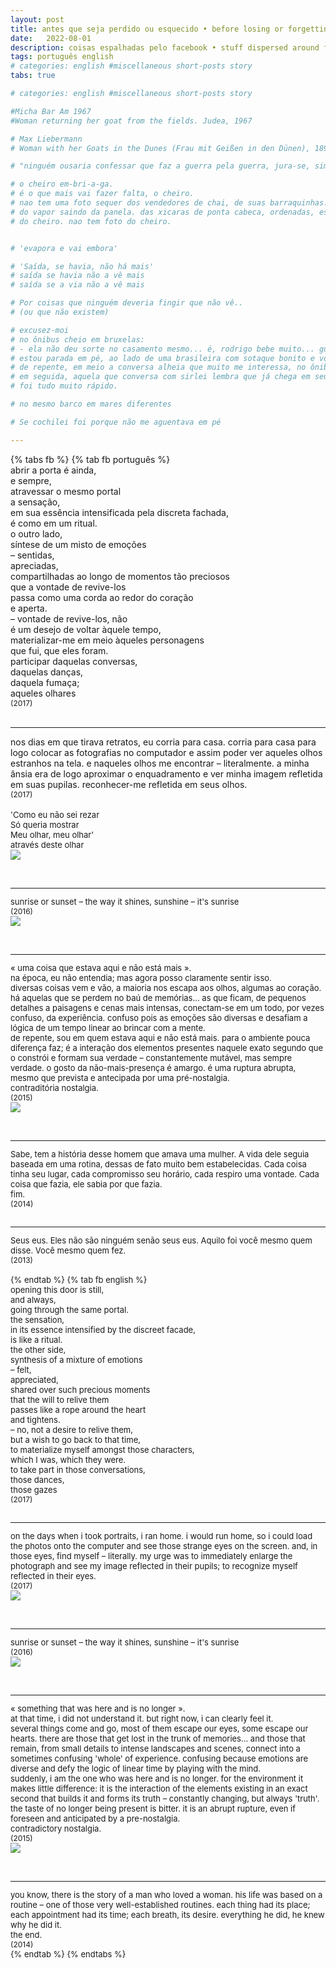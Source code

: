 ```yaml
---
layout: post
title: antes que seja perdido ou esquecido • before losing or forgetting
date:   2022-08-01
description: coisas espalhadas pelo facebook • stuff dispersed around facebook #palavras e imagens espalhadas pelo facebook • words and pictures dispersed around facebook
tags: português english
# categories: english #miscellaneous short-posts story
tabs: true

# categories: english #miscellaneous short-posts story

#Micha Bar Am 1967
#Woman returning her goat from the fields. Judea, 1967

# Max Liebermann
# Woman with her Goats in the Dunes (Frau mit Geißen in den Dünen), 1890

# "ninguém ousaria confessar que faz a guerra pela guerra, jura-se, sim, que se faz a guerra pela paz". Homem novo, Saramago (http://caderno.josesaramago.org/161290.html)

# o cheiro em-bri-a-ga. 
# é o que mais vai fazer falta, o cheiro.
# nao tem uma foto sequer dos vendedores de chai, de suas barraquinhas.
# do vapor saindo da panela. das xicaras de ponta cabeca, ordenadas, esperando serem usadas. do pano manchado usado como filtro. do leite sendo despejado no cha fervido.
# do cheiro. nao tem foto do cheiro.


# 'evapora e vai embora'

# 'Saída, se havia, não há mais'
# saída se havia não a vê mais
# saída se a via não a vê mais

# Por coisas que ninguém deveria fingir que não vê..
# (ou que não existem)

# excusez-moi
# no ônibus cheio em bruxelas:
# - ela não deu sorte no casamento mesmo... é, rodrigo bebe muito... gustavo fala como adulto, isso não é bom pra cabeça de uma criança... ai (suspiro), é difícil...
# estou parada em pé, ao lado de uma brasileira com sotaque bonito e voz calma, atenta ao diálogo que ela tem ao telefone. conversa com sirlei sobre a vida de outra amiga. diante de assunto tão sério, vontade de rir só quando ouço: "para ele botar a mão na consciência e ver que é ... uma criança."
# de repente, em meio a conversa alheia que muito me interessa, no ônibus ainda cheio, entra uma mulher jovem acompanhada por uma mais velha e um menino pequeno, este que passa por mim esbarrando. "cuidado com o pé da mulher", ela alerta. não me seguro, rio da situação toda. "excuse-moi", acrescentou olhando para mim, com simpatia e um pouco embaraçada. sorrio. 
# em seguida, aquela que conversa com sirlei lembra que já chega em seu destino: "ah, peraí, preciso desligar, cheguei no ponto". desapontada por, assim como sirlei, dela ter que me despedir, mas feliz por ainda ter a companhia de conterrâneos, é com pesar que logo ouço a jovem a anunciar para a mais velha: "já é aqui; é, o 358 passa aqui."
# foi tudo muito rápido.

# no mesmo barco em mares diferentes

# Se cochilei foi porque não me aguentava em pé 

---
```


{% tabs fb %}
{% tab fb português %}
<br>
abrir a porta é ainda, 
<br> e sempre,
<br> atravessar o mesmo portal
<br> a sensação,
<br> em sua essência intensificada pela discreta fachada,
<br> é como em um ritual.
<br> o outro lado,
<br> síntese de um misto de emoções
<br> – sentidas,
<br> apreciadas,
<br> compartilhadas ao longo de momentos tão preciosos
<br> que a vontade de revive-los
<br> passa como uma corda ao redor do coração
<br> e aperta.
<br> – vontade de revive-los, não
<br> é um desejo de voltar àquele tempo,
<br> materializar-me em meio àqueles personagens
<br> que fui, que eles foram.
<br> participar daquelas conversas,
<br> daquelas danças,
<br> daquela fumaça;
<br> aqueles olhares
<br> <span style="font-size:12px">(2017) </span>
<br>
<br>
<hr>
nos dias em que tirava retratos, eu corria para casa. corria para casa para logo colocar as fotografias no computador e assim poder ver aqueles olhos estranhos na tela. e naqueles olhos me encontrar – literalmente. a minha ânsia era de logo aproximar o enquadramento e ver minha imagem refletida em suas pupilas. reconhecer-me refletida em seus olhos.
<br> <span style="font-size:12px">(2017) </span>
<br>
<br> <span style="font-size:13px">'Como eu não sei rezar
<br> Só queria mostrar
<br> Meu olhar, meu olhar'
<br> através deste olhar
<div>
    <img src="/assets/img/stare.jpg" class="my-image-p rounded z-depth-1">
</div>
<br>
<br>
<hr>
sunrise or sunset – the way it shines, sunshine – it's sunrise
<br> <span style="font-size:12px">(2016) </span>
<div>
    <img src="/assets/img/sunrise.jpg" class="my-image rounded z-depth-1">
</div>
<br>
<br>
<hr>
« uma coisa que estava aqui e não está mais ».
<br> na época, eu não entendia; mas agora posso claramente sentir isso.
<br> diversas coisas vem e vão, a maioria nos escapa aos olhos, algumas ao coração. há aquelas que se perdem no baú de memórias... as que ficam, de pequenos detalhes a paisagens e cenas mais intensas, conectam-se em um todo, por vezes confuso, da experiência. confuso pois as emoções são diversas e desafiam a lógica de um tempo linear ao brincar com a mente.
<br> de repente, sou em quem estava aqui e não está mais. para o ambiente pouca diferença faz; é a interação dos elementos presentes naquele exato segundo que o constrói e formam sua verdade – constantemente mutável, mas sempre verdade. o gosto da não-mais-presença é amargo. é uma ruptura abrupta, mesmo que prevista e antecipada por uma pré-nostalgia.
<br> contraditória nostalgia.
<br> <span style="font-size:12px">(2015) </span>
<div>
    <img src="/assets/img/no-longer.jpg" class="my-image rounded z-depth-1">
</div>
<br>
<br>
<hr>
Sabe, tem a história desse homem que amava uma mulher. A vida dele seguia baseada em uma rotina, dessas de fato muito bem estabelecidas. Cada coisa tinha seu lugar, cada compromisso seu horário, cada respiro uma vontade. Cada coisa que fazia, ele sabia por que fazia.
<br> fim.
<br> <span style="font-size:12px">(2014) </span>
<br>
<br>
<hr>
Seus eus. Eles não são ninguém senão seus eus. Aquilo foi você mesmo quem disse. Você mesmo quem fez.
<br> <span style="font-size:12px">(2013) </span>
<br>
<br>
{% endtab %}
{% tab fb english %}
<br>
opening this door is still,
<br> and always,
<br> going through the same portal.
<br> the sensation,
<br> in its essence intensified by the discreet facade,
<br> is like a ritual.
<br> the other side,
<br> synthesis of a mixture of emotions
<br> – felt,
<br> appreciated,
<br> shared over such precious moments
<br> that the will to relive them
<br> passes like a rope around the heart
<br> and tightens.
<br> – no, not a desire to relive them,
<br> but a wish to go back to that time,
<br> to materialize myself amongst those characters,
<br> which I was, which they were.
<br> to take part in those conversations,
<br> those dances,
<br> those gazes
<br> <span style="font-size:12px">(2017) </span>
<br>
<br>
<hr>
on the days when i took portraits, i ran home. i would run home, so i could load the photos onto the computer and see those strange eyes on the screen. and, in those eyes, find myself – literally. my urge was to immediately enlarge the photograph and see my image reflected in their pupils; to recognize myself reflected in their eyes.
<br> <span style="font-size:12px">(2017) </span>
<div>
    <img src="/assets/img/stare.jpg" class="my-image-p rounded z-depth-1">
</div>
<br>
<br>
<hr>
sunrise or sunset – the way it shines, sunshine – it's sunrise
<br> <span style="font-size:12px">(2016) </span>
<div>
    <img src="/assets/img/sunrise.jpg" class="my-image rounded z-depth-1">
</div>
<br>
<br>
<hr>
« something that was here and is no longer ». 
<br> at that time, i did not understand it. but right now, i can clearly feel it. 
<br> several things come and go, most of them escape our eyes, some escape our hearts. there are those that get lost in the trunk of memories... and those that remain, from small details to intense landscapes and scenes, connect into a sometimes confusing 'whole' of experience. confusing because emotions are diverse and defy the logic of linear time by playing with the mind. 
<br> suddenly, i am the one who was here and is no longer. for the environment it makes little difference: it is the interaction of the elements existing in an exact second that builds it and forms its truth – constantly changing, but always 'truth'. the taste of no longer being present is bitter. it is an abrupt rupture, even if foreseen and anticipated by a pre-nostalgia. 
<br> contradictory nostalgia.
<br> <span style="font-size:12px">(2015) </span>
<div>
    <img src="/assets/img/no-longer.jpg" class="my-image rounded z-depth-1">
</div>
<br>
<br>
<hr>
you know, there is the story of a man who loved a woman. his life was based on a routine – one of those very well-established routines. each thing had its place; each appointment had its time; each breath, its desire. everything he did, he knew why he did it. 
<br> the end.
<br> <span style="font-size:12px">(2014) </span>
<br>
{% endtab %}
{% endtabs %}